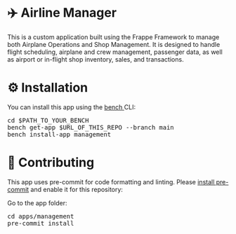 # ✈️ Airline Manager
This is a custom application built using the Frappe Framework to manage both Airplane Operations and Shop Management. It is designed to handle flight scheduling, airplane and crew management, passenger data, as well as airport or in-flight shop inventory, sales, and transactions.

# ⚙️ Installation
You can install this app using the [bench ](https://github.com/frappe/bench)CLI:

<pre>cd $PATH_TO_YOUR_BENCH
bench get-app $URL_OF_THIS_REPO --branch main
bench install-app management</pre>

# 🤝 Contributing
This app uses pre-commit for code formatting and linting. Please [install pre-commit](https://pre-commit.com/#installation) and enable it for this repository:

Go to the app folder:

<pre>
cd apps/management
pre-commit install</pre>



